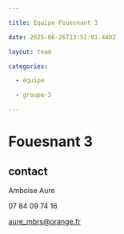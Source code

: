 ```yaml
---

title: Équipe Fouesnant 3

date: 2025-06-26T13:51:01.440Z

layout: team

categories:

  - équipe

  - groupe-3

---
```


# Fouesnant 3



## contact 

 Amboise Aure

07 84 09 74 16

aure_mbrs@orange.fr

